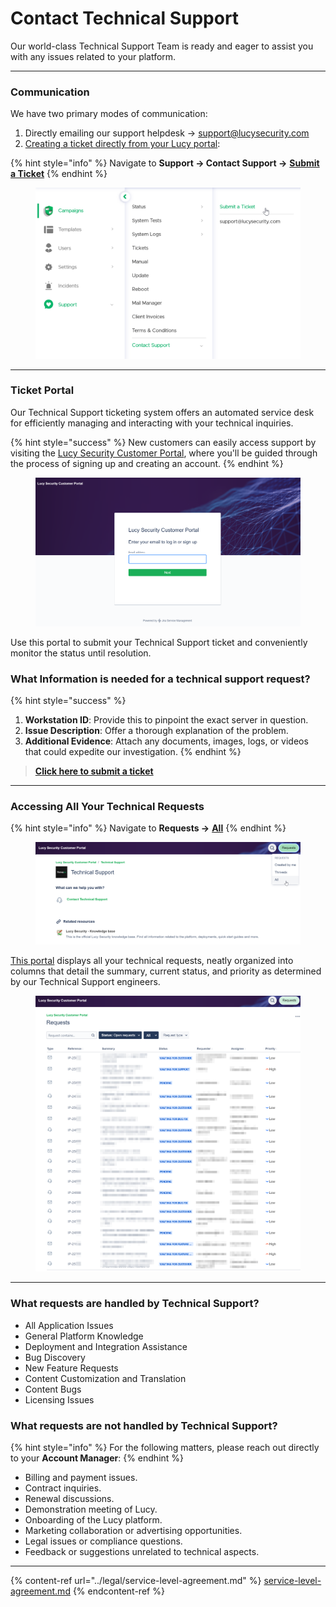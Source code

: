 # Contact Technical Support

Our world-class Technical Support Team is ready and eager to assist you with any issues related to your platform.

***

### Communication

We have two primary modes of communication:

1. Directly emailing our support helpdesk -> support@lucysecurity.com
2. [Creating a ticket directly from your Lucy portal](https://lucysecurity.atlassian.net/servicedesk/customer/portal/1):&#x20;

{% hint style="info" %}
Navigate to **Support -> Contact Support ->** [**Submit a Ticket**](https://lucysecurity.atlassian.net/servicedesk/customer/portal/1)
{% endhint %}

<figure><img src="../.gitbook/assets/image (213).png" alt="" width="563"><figcaption></figcaption></figure>

***

### Ticket Portal

Our Technical Support ticketing system offers an automated service desk for efficiently managing and interacting with your technical inquiries.&#x20;

{% hint style="success" %}
New customers can easily access support by visiting the [Lucy Security Customer Portal](https://lucysecurity.atlassian.net/servicedesk/customer/portal/1), where you'll be guided through the process of signing up and creating an account.
{% endhint %}

<figure><img src="../.gitbook/assets/image (309).png" alt="" width="563"><figcaption></figcaption></figure>

Use this portal to submit your Technical Support ticket and conveniently monitor the status until resolution.

### What Information is needed for a technical support request?

{% hint style="success" %}
1. **Workstation ID**: Provide this to pinpoint the exact server in question.
2. **Issue Description**: Offer a thorough explanation of the problem.
3. **Additional Evidence**: Attach any documents, images, logs, or videos that could expedite our investigation.
{% endhint %}

> [**Click here to submit a ticket**](https://lucysecurity.atlassian.net/servicedesk/customer/portal/1/group/1/create/1)

***

### Accessing All Your Technical Requests

{% hint style="info" %}
Navigate to **Requests ->** [**All**](https://lucysecurity.atlassian.net/servicedesk/customer/user/requests?page=1\&reporter=all\&statuses=open)
{% endhint %}

<figure><img src="../.gitbook/assets/image (312).png" alt="" width="563"><figcaption></figcaption></figure>

[This portal](https://lucysecurity.atlassian.net/servicedesk/customer/user/requests?page=1\&reporter=all\&statuses=open) displays all your technical requests, neatly organized into columns that detail the summary, current status, and priority as determined by our Technical Support engineers.

<figure><img src="../.gitbook/assets/image (315).png" alt="" width="563"><figcaption></figcaption></figure>

***

### What requests are handled by Technical Support?

* All Application Issues
* General Platform Knowledge
* Deployment and Integration Assistance
* Bug Discovery
* New Feature Requests
* Content Customization and Translation
* Content Bugs
* Licensing Issues

### What requests are not handled by Technical Support?

{% hint style="info" %}
For the following matters, please reach out directly to your **Account Manager**:
{% endhint %}

* Billing and payment issues.
* Contract inquiries.
* Renewal discussions.
* Demonstration meeting of Lucy.
* Onboarding of the Lucy platform.
* Marketing collaboration or advertising opportunities.
* Legal issues or compliance questions.
* Feedback or suggestions unrelated to technical aspects.

***

{% content-ref url="../legal/service-level-agreement.md" %}
[service-level-agreement.md](../legal/service-level-agreement.md)
{% endcontent-ref %}

